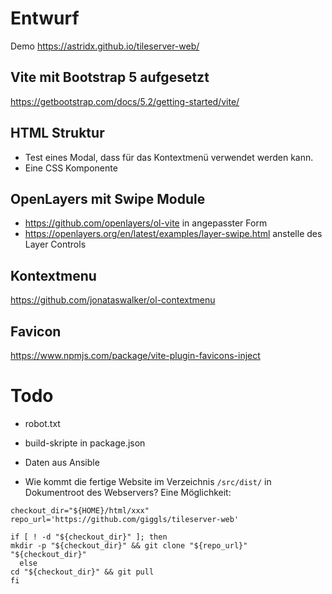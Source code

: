 # Entwurf

Demo https://astridx.github.io/tileserver-web/

## Vite mit Bootstrap 5 aufgesetzt
https://getbootstrap.com/docs/5.2/getting-started/vite/

## HTML Struktur 
- Test eines Modal, dass für das Kontextmenü verwendet werden kann.
- Eine CSS Komponente

## OpenLayers mit Swipe Module
- https://github.com/openlayers/ol-vite in angepasster Form
- https://openlayers.org/en/latest/examples/layer-swipe.html anstelle des Layer Controls

## Kontextmenu
https://github.com/jonataswalker/ol-contextmenu

## Favicon
https://www.npmjs.com/package/vite-plugin-favicons-inject

# Todo
- robot.txt
- build-skripte in package.json 
- Daten aus Ansible

- Wie kommt die fertige Website im Verzeichnis `/src/dist/` in Dokumentroot des Webservers? Eine Möglichkeit:

```
checkout_dir="${HOME}/html/xxx"
repo_url='https://github.com/giggls/tileserver-web'

if [ ! -d "${checkout_dir}" ]; then
mkdir -p "${checkout_dir}" && git clone "${repo_url}" "${checkout_dir}"
  else
cd "${checkout_dir}" && git pull
fi
```